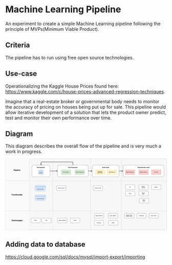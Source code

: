 # Machine Learning Pipeline
An experiment to create a simple Machine Learning pipeline following the principle of MVPs(Minimum Viable Product).

## Criteria
The pipeline has to run using free open source technologies.

## Use-case
Operationalizing the Kaggle House Prices found here: https://www.kaggle.com/c/house-prices-advanced-regression-techniques.

Imagine that a real-estate broker or governmental body needs to monitor the accuracy of pricing on houses being put up for sale. This pipeline would allow iterative development of a solution that lets the product owner predict, test and monitor their own performance over time.

## Diagram
This diagram describes the overall flow of the pipeline and is very much a work in progress.
<p align="center">
  <img src="Diagrams/ml_pipeline_diagram_v04.png" width="900"/>
</p>

## Adding data to database
https://cloud.google.com/sql/docs/mysql/import-export/importing
